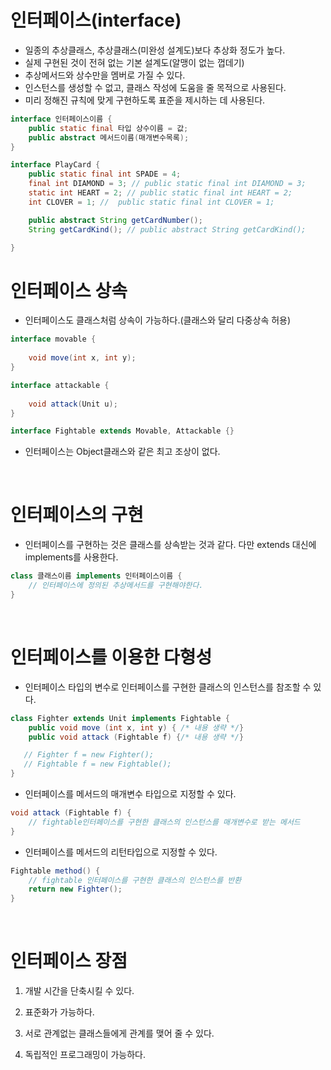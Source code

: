 # 인터페이스(interface)
- 일종의 추상클래스, 추상클래스(미완성 설계도)보다 추상화 정도가 높다.
- 실제 구현된 것이 전혀 없는 기본 설계도(알맹이 없는 껍데기)
- 추상메서드와 상수만을 멤버로 가질 수 있다.
- 인스턴스를 생성할 수 없고, 클래스 작성에 도움을 줄 목적으로 사용된다.
- 미리 정해진 규칙에 맞게 구현하도록 표준을 제시하는 데 사용된다.


```java
interface 인터페이스이름 {
    public static final 타입 상수이름 = 값;
    public abstract 메서드이름(매개변수목록);
}
```
```java
interface PlayCard {
    public static final int SPADE = 4;
    final int DIAMOND = 3; // public static final int DIAMOND = 3;
    static int HEART = 2; // public static final int HEART = 2;
    int CLOVER = 1; //  public static final int CLOVER = 1;

    public abstract String getCardNumber();
    String getCardKind(); // public abstract String getCardKind();

}
```

# 인터페이스 상속
- 인터페이스도 클래스처럼 상속이 가능하다.(클래스와 달리 다중상속 허용)

```java
interface movable {
    
    void move(int x, int y);
}

interface attackable {
    
    void attack(Unit u);
}

interface Fightable extends Movable, Attackable {}
```
- 인터페이스는 Object클래스와 같은 최고 조상이 없다.

<br>

# 인터페이스의 구현
- 인터페이스를 구현하는 것은 클래스를 상속받는 것과 같다.
다만 extends 대신에 implements를 사용한다.
```java
class 클래스이름 implements 인터페이스이름 {
    // 인터페이스에 정의된 추상메서드를 구현해야한다.
}
```

<br>

# 인터페이스를 이용한 다형성
- 인터페이스 타입의 변수로 인터페이스를 구현한 클래스의 인스턴스를 참조할 수 있다.
```java
class Fighter extends Unit implements Fightable {
    public void move (int x, int y) { /* 내용 생략 */}
    public void attack (Fightable f) {/* 내용 생략 */} 

   // Fighter f = new Fighter();
   // Fightable f = new Fightable();
}
```
- 인터페이스를 메서드의 매개변수 타입으로 지정할 수 있다.
```java
void attack (Fightable f) {
    // fightable인터페이스를 구현한 클래스의 인스턴스를 매개변수로 받는 메서드
}
```
- 인터페이스를 메서드의 리턴타입으로 지정할 수 있다.
```java
Fightable method() {
    // fightable 인터페이스를 구현한 클래스의 인스턴스를 반환
    return new Fighter();
}
```

<br>

# 인터페이스 장점
1. 개발 시간을 단축시킬 수 있다.

2. 표준화가 가능하다.

3. 서로 관계없는 클래스들에게 관계를 맺어 줄 수 있다.

4. 독립적인 프로그래밍이 가능하다.




